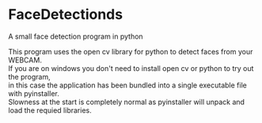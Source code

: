 # FaceDetectionds
A small face detection program in python

This program uses the open cv library for python to detect faces from your WEBCAM.  
If you are on windows you don't need to install open cv or python to try out the program,  
in this case the application has been bundled into a single executable file with pyinstaller.  
Slowness at the start is completely normal as pyinstaller will unpack and load the requied libraries.
